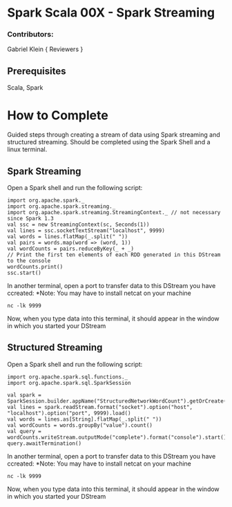 # Spark Scala 00X - Spark Streaming

### Contributors:
Gabriel Klein
{ Reviewers }

## Prerequisites

Scala, Spark

# How to Complete

Guided steps through creating a stream of data using Spark streaming and structured streaming. Should be completed using the Spark Shell and a linux terminal.

## Spark Streaming

Open a Spark shell and run the following script:



	import org.apache.spark._
	import org.apache.spark.streaming._
	import org.apache.spark.streaming.StreamingContext._ // not necessary since Spark 1.3
	val ssc = new StreamingContext(sc, Seconds(1))
	val lines = ssc.socketTextStream("localhost", 9999)
	val words = lines.flatMap(_.split(" "))
	val pairs = words.map(word => (word, 1))
	val wordCounts = pairs.reduceByKey(_ + _)
	// Print the first ten elements of each RDD generated in this DStream to the console
	wordCounts.print()
	ssc.start()  



In another terminal, open a port to transfer data to this DStream you have ccreated:
*Note: You may have to install netcat on your machine




	nc -lk 9999



Now, when you type data into this terminal, it should appear in the window in which you started your DStream


## Structured Streaming

Open a Spark shell and run the following script:


	import org.apache.spark.sql.functions._
	import org.apache.spark.sql.SparkSession

	val spark = SparkSession.builder.appName("StructuredNetworkWordCount").getOrCreate()
	val lines = spark.readStream.format("socket").option("host", "localhost").option("port", 9999).load()
	val words = lines.as[String].flatMap(_.split(" "))
	val wordCounts = words.groupBy("value").count()
	val query = wordCounts.writeStream.outputMode("complete").format("console").start()
	query.awaitTermination()


In another terminal, open a port to transfer data to this DStream you have ccreated:
*Note: You may have to install netcat on your machine




	nc -lk 9999



Now, when you type data into this terminal, it should appear in the window in which you started your DStream